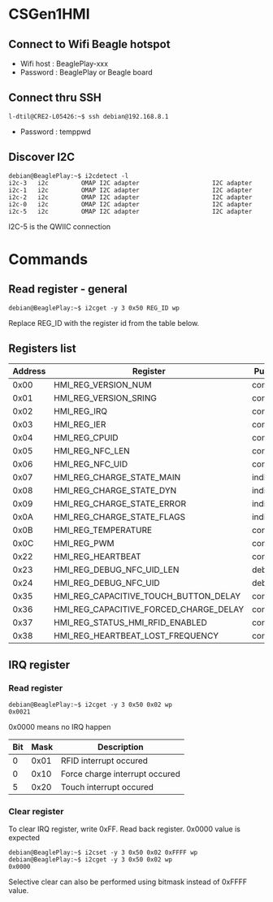 # CSGen1HMI

## Connect to Wifi Beagle hotspot
* Wifi host : BeaglePlay-xxx
* Password : BeaglePlay or Beagle board

## Connect thru SSH

```
l-dtil@CRE2-L05426:~$ ssh debian@192.168.8.1
```

* Password : temppwd

## Discover I2C

```
debian@BeaglePlay:~$ i2cdetect -l
i2c-3	i2c       	OMAP I2C adapter                	I2C adapter
i2c-1	i2c       	OMAP I2C adapter                	I2C adapter
i2c-2	i2c       	OMAP I2C adapter                	I2C adapter
i2c-0	i2c       	OMAP I2C adapter                	I2C adapter
i2c-5	i2c       	OMAP I2C adapter                	I2C adapter
```

I2C-5 is the QWIIC connection


# Commands

## Read register - general

```
debian@BeaglePlay:~$ i2cget -y 3 0x50 REG_ID wp
```
Replace REG_ID with the register id from the table below.

## Registers list

| Address | Register                                | Purpose     | Tested |
|---------|-----------------------------------------|-------------|--------|
| 0x00    | HMI_REG_VERSION_NUM                     | common      | nok
| 0x01    | HMI_REG_VERSION_SRING                   | common      | nok
| 0x02    | HMI_REG_IRQ                             | common      | ok
| 0x03    | HMI_REG_IER                             | common      | ok
| 0x04    | HMI_REG_CPUID                           | common      | nok
| 0x05    | HMI_REG_NFC_LEN                         | common      | ok
| 0x06    | HMI_REG_NFC_UID                         | common      | nok
| 0x07    | HMI_REG_CHARGE_STATE_MAIN               | indication  | ok
| 0x08    | HMI_REG_CHARGE_STATE_DYN                | indication  | ok
| 0x09    | HMI_REG_CHARGE_STATE_ERROR              | indication  | nok
| 0x0A    | HMI_REG_CHARGE_STATE_FLAGS              | indication  | ok
| 0x0B    | HMI_REG_TEMPERATURE                     | common      | ok
| 0x0C    | HMI_REG_PWM                             | common      | ok
| 0x22    | HMI_REG_HEARTBEAT                       | common      | ok
| 0x23    | HMI_REG_DEBUG_NFC_UID_LEN               | debug       | nok
| 0x24    | HMI_REG_DEBUG_NFC_UID                   | debug       | ok
| 0x35    | HMI_REG_CAPACITIVE_TOUCH_BUTTON_DELAY   | common      | ok
| 0x36    | HMI_REG_CAPACITIVE_FORCED_CHARGE_DELAY  | common      | ok
| 0x37    | HMI_REG_STATUS_HMI_RFID_ENABLED         | common      | ok
| 0x38    | HMI_REG_HEARTBEAT_LOST_FREQUENCY        | common      | ok


## IRQ register

### Read register
```
debian@BeaglePlay:~$ i2cget -y 3 0x50 0x02 wp
0x0021
```
0x0000 means no IRQ happen

| Bit | Mask | Description             |
| --- | ---- | ----------------------- |
| 0   | 0x01 | RFID interrupt occured  |
| 0   | 0x10 | Force charge interrupt occured  |
| 5   | 0x20 | Touch interrupt occured |


### Clear register
To clear IRQ register, write 0xFF.
Read back register. 0x0000 value is expected

```
debian@BeaglePlay:~$ i2cset -y 3 0x50 0x02 0xFFFF wp
debian@BeaglePlay:~$ i2cget -y 3 0x50 0x02 wp
0x0000

```
Selective clear can also be performed using bitmask instead of 0xFFFF value.
